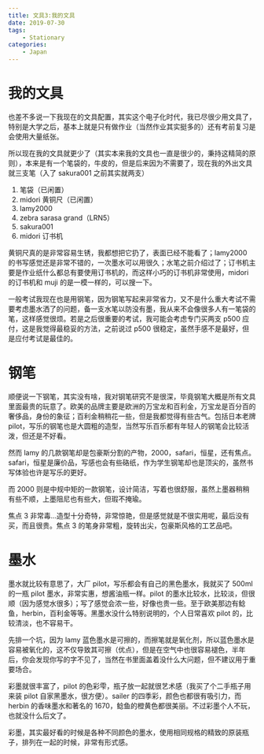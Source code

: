 ```yaml
---
title: 文具3:我的文具
date: 2019-07-30
tags:
    - Stationary
categories:
    - Japan
---
```


# 我的文具

也差不多说一下我现在的文具配置，其实这个电子化时代，我已尽很少用文具了，特别是大学之后，基本上就是只有做作业（当然作业其实挺多的）还有考前复习是会使用大量纸张。

所以现在我的文具就更少了（其实本来我的文具也一直是很少的，秉持这精简的原则），本来是有一个笔袋的，牛皮的，但是后来因为不需要了，现在我的外出文具就三支笔（入了 sakura001 之前其实就两支）

1. 笔袋（已闲置）
2. midori 黄铜尺（已闲置）
3. lamy2000
4. zebra sarasa grand（LRN5）
5. sakura001
6. midori 订书机

黄铜尺真的是非常容易生锈，我都想把它扔了，表面已经不能看了；lamy2000 的书写感觉还是非常不错的，一次墨水可以用很久；水笔之前介绍过了；订书机主要是作业纸什么都总有要使用订书机的，而这样小巧的订书机非常使用，midori 的订书机和 muji 的是一模一样的，可以搜一下。

一般考试我现在也是用钢笔，因为钢笔写起来非常省力，又不是什么重大考试不需要考虑墨水洒了的问题，备一支水笔以防没有墨，我从来不会像很多人有一笔袋的笔，这样感觉很烦。若是之后很重要的考试，我可能会考虑专门买两支 p500 应付，这是我觉得最稳妥的方法，之前说过 p500 很稳定，虽然手感不是最好，但是应付考试是最佳的。

# 钢笔

顺便说一下钢笔，其实没有啥，我对钢笔研究不是很深，毕竟钢笔大概是所有文具里面最贵的玩意了。欧美的品牌主要是欧洲的万宝龙和百利金，万宝龙是百分百的奢侈品，身份的象征；百利金稍稍花一些，但是我都觉得有些古气。包括日本老牌 pilot，写乐的钢笔也是大圆粗的造型，当然写乐百乐都有年轻人的钢笔会比较活泼，但还是不好看。

然而 lamy 的几款钢笔却是包豪斯分割的产物，2000，safari，恒星，还有焦点。safari，恒星是廉价品，写感也会有些硌纸，作为学生钢笔却也是顶尖的，虽然书写体验也许是写乐的更好。

而 2000 则是中规中矩的一款钢笔，设计简洁，写着也很舒服，虽然上墨器稍稍有些不顺，上墨阻尼也有些大，但瑕不掩瑜。

焦点 3 非常毒...造型十分奇特，非常惊艳，但是感觉就是不很实用呢，最后没有买，而且很贵。焦点 3 的笔身非常粗，旋转出尖，包豪斯风格的工艺品吧。

# 墨水

墨水就比较有意思了，大厂 pilot，写乐都会有自己的黑色墨水，我就买了 500ml 的一瓶 pilot 墨水，非常实惠，想酱油瓶一样。pilot 的墨水比较水，比较淡，但很顺（因为感觉水很多）；写了感觉会浓一些，好像也贵一些。至于欧美那边有鲶鱼，herbin，百利金等等。黑墨水没什么特别说明的，个人日常喜欢 pilot 的，比较清淡，也不容易干。

先排一个坑，因为 lamy 蓝色墨水是可擦的，而擦笔就是氧化剂，所以蓝色墨水是容易被氧化的，这不仅导致其可擦（优点），但是在空气中也很容易褪色，半年后，你会发现你写的字不见了，当然在书里面盖着没什么大问题，但不建议用于重要场合。

彩墨就很丰富了，pilot 的色彩雫，瓶子放一起就很艺术感（我买了个二手瓶子用来装 pilot 自家黑墨水，很方便）。sailer 的四季彩，颜色也都很有吸引力，而 herbin 的香味墨水和著名的 1670，鲶鱼的橙黄色都很美丽。不过彩墨个人不玩，也就没什么后文了。

彩墨，其实最好看的时候是各种不同颜色的墨水，使用相同规格的精致的原装瓶子，排列在一起的时候，非常有形式感。

